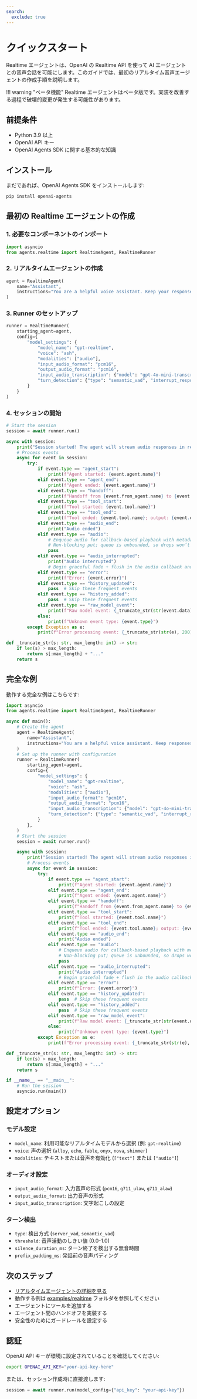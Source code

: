```yaml
---
search:
  exclude: true
---
```

# クイックスタート

Realtime エージェントは、OpenAI の Realtime API を使って AI エージェントとの音声会話を可能にします。このガイドでは、最初のリアルタイム音声エージェントの作成手順を説明します。

!!! warning "ベータ機能"
Realtime エージェントはベータ版です。実装を改善する過程で破壊的変更が発生する可能性があります。

## 前提条件

-   Python 3.9 以上
-   OpenAI API キー
-   OpenAI Agents SDK に関する基本的な知識

## インストール

まだであれば、OpenAI Agents SDK をインストールします:

```bash
pip install openai-agents
```

## 最初の Realtime エージェントの作成

### 1. 必要なコンポーネントのインポート

```python
import asyncio
from agents.realtime import RealtimeAgent, RealtimeRunner
```

### 2. リアルタイムエージェントの作成

```python
agent = RealtimeAgent(
    name="Assistant",
    instructions="You are a helpful voice assistant. Keep your responses conversational and friendly.",
)
```

### 3. Runner のセットアップ

```python
runner = RealtimeRunner(
    starting_agent=agent,
    config={
        "model_settings": {
            "model_name": "gpt-realtime",
            "voice": "ash",
            "modalities": ["audio"],
            "input_audio_format": "pcm16",
            "output_audio_format": "pcm16",
            "input_audio_transcription": {"model": "gpt-4o-mini-transcribe"},
            "turn_detection": {"type": "semantic_vad", "interrupt_response": True},
        }
    }
)
```

### 4. セッションの開始

```python
# Start the session
session = await runner.run()

async with session:
    print("Session started! The agent will stream audio responses in real-time.")
    # Process events
    async for event in session:
        try:
            if event.type == "agent_start":
                print(f"Agent started: {event.agent.name}")
            elif event.type == "agent_end":
                print(f"Agent ended: {event.agent.name}")
            elif event.type == "handoff":
                print(f"Handoff from {event.from_agent.name} to {event.to_agent.name}")
            elif event.type == "tool_start":
                print(f"Tool started: {event.tool.name}")
            elif event.type == "tool_end":
                print(f"Tool ended: {event.tool.name}; output: {event.output}")
            elif event.type == "audio_end":
                print("Audio ended")
            elif event.type == "audio":
                # Enqueue audio for callback-based playback with metadata
                # Non-blocking put; queue is unbounded, so drops won’t occur.
                pass
            elif event.type == "audio_interrupted":
                print("Audio interrupted")
                # Begin graceful fade + flush in the audio callback and rebuild jitter buffer.
            elif event.type == "error":
                print(f"Error: {event.error}")
            elif event.type == "history_updated":
                pass  # Skip these frequent events
            elif event.type == "history_added":
                pass  # Skip these frequent events
            elif event.type == "raw_model_event":
                print(f"Raw model event: {_truncate_str(str(event.data), 200)}")
            else:
                print(f"Unknown event type: {event.type}")
        except Exception as e:
            print(f"Error processing event: {_truncate_str(str(e), 200)}")

def _truncate_str(s: str, max_length: int) -> str:
    if len(s) > max_length:
        return s[:max_length] + "..."
    return s
```

## 完全な例

動作する完全な例はこちらです:

```python
import asyncio
from agents.realtime import RealtimeAgent, RealtimeRunner

async def main():
    # Create the agent
    agent = RealtimeAgent(
        name="Assistant",
        instructions="You are a helpful voice assistant. Keep responses brief and conversational.",
    )
    # Set up the runner with configuration
    runner = RealtimeRunner(
        starting_agent=agent,
        config={
            "model_settings": {
                "model_name": "gpt-realtime",
                "voice": "ash",
                "modalities": ["audio"],
                "input_audio_format": "pcm16",
                "output_audio_format": "pcm16",
                "input_audio_transcription": {"model": "gpt-4o-mini-transcribe"},
                "turn_detection": {"type": "semantic_vad", "interrupt_response": True},
            }
        },
    )
    # Start the session
    session = await runner.run()

    async with session:
        print("Session started! The agent will stream audio responses in real-time.")
        # Process events
        async for event in session:
            try:
                if event.type == "agent_start":
                    print(f"Agent started: {event.agent.name}")
                elif event.type == "agent_end":
                    print(f"Agent ended: {event.agent.name}")
                elif event.type == "handoff":
                    print(f"Handoff from {event.from_agent.name} to {event.to_agent.name}")
                elif event.type == "tool_start":
                    print(f"Tool started: {event.tool.name}")
                elif event.type == "tool_end":
                    print(f"Tool ended: {event.tool.name}; output: {event.output}")
                elif event.type == "audio_end":
                    print("Audio ended")
                elif event.type == "audio":
                    # Enqueue audio for callback-based playback with metadata
                    # Non-blocking put; queue is unbounded, so drops won’t occur.
                    pass
                elif event.type == "audio_interrupted":
                    print("Audio interrupted")
                    # Begin graceful fade + flush in the audio callback and rebuild jitter buffer.
                elif event.type == "error":
                    print(f"Error: {event.error}")
                elif event.type == "history_updated":
                    pass  # Skip these frequent events
                elif event.type == "history_added":
                    pass  # Skip these frequent events
                elif event.type == "raw_model_event":
                    print(f"Raw model event: {_truncate_str(str(event.data), 200)}")
                else:
                    print(f"Unknown event type: {event.type}")
            except Exception as e:
                print(f"Error processing event: {_truncate_str(str(e), 200)}")

def _truncate_str(s: str, max_length: int) -> str:
    if len(s) > max_length:
        return s[:max_length] + "..."
    return s

if __name__ == "__main__":
    # Run the session
    asyncio.run(main())
```

## 設定オプション

### モデル設定

-   `model_name`: 利用可能なリアルタイムモデルから選択 (例: `gpt-realtime`)
-   `voice`: 声の選択 (`alloy`, `echo`, `fable`, `onyx`, `nova`, `shimmer`)
-   `modalities`: テキストまたは音声を有効化 (`["text"]` または `["audio"]`)

### オーディオ設定

-   `input_audio_format`: 入力音声の形式 (`pcm16`, `g711_ulaw`, `g711_alaw`)
-   `output_audio_format`: 出力音声の形式
-   `input_audio_transcription`: 文字起こしの設定

### ターン検出

-   `type`: 検出方式 (`server_vad`, `semantic_vad`)
-   `threshold`: 音声活動のしきい値 (0.0-1.0)
-   `silence_duration_ms`: ターン終了を検出する無音時間
-   `prefix_padding_ms`: 発話前の音声パディング

## 次のステップ

-   [リアルタイムエージェントの詳細を見る](guide.md)
-   動作する例は [examples/realtime](https://github.com/openai/openai-agents-python/tree/main/examples/realtime) フォルダを参照してください
-   エージェントにツールを追加する
-   エージェント間のハンドオフを実装する
-   安全性のためにガードレールを設定する

## 認証

OpenAI API キーが環境に設定されていることを確認してください:

```bash
export OPENAI_API_KEY="your-api-key-here"
```

または、セッション作成時に直接渡します:

```python
session = await runner.run(model_config={"api_key": "your-api-key"})
```